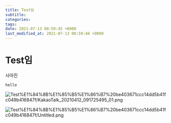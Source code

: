 ```yaml
---
title: Test임
subtitle: 
categories: 
tags: 
date: 2021-07-13 00:59:45 +0000
last_modified_at: 2021-07-13 00:59:46 +0000
---
```

# Test임

사아진

`hello`

![Test%E1%84%8B%E1%85%B5%E1%86%B7%20be403671ccc14dd5b41fc049b416847f/KakaoTalk_20210412_091725495_01.png](Test%E1%84%8B%E1%85%B5%E1%86%B7%20be403671ccc14dd5b41fc049b416847f/KakaoTalk_20210412_091725495_01.png)

![Test%E1%84%8B%E1%85%B5%E1%86%B7%20be403671ccc14dd5b41fc049b416847f/Untitled.png](Test%E1%84%8B%E1%85%B5%E1%86%B7%20be403671ccc14dd5b41fc049b416847f/Untitled.png)